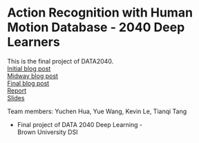 # Action Recognition with Human Motion Database - 2040 Deep Learners
This is the final project of DATA2040.  
[Initial blog post](https://deeplearners-brown.medium.com/action-recognition-from-image-sequences-using-convolution-neural-networks-initial-post-6a4b27ad183d)  
[Midway blog post](https://deeplearners-brown.medium.com/action-recognition-from-image-sequences-using-convolution-neural-networks-midway-post-a7716426aa1e)  
[Final blog post](https://bit.ly/3n1LEiF)  
[Report](https://github.com/YueWangpl/DATA2040/blob/main/final/Final%20Report.pdf)  
[Slides](https://drive.google.com/file/d/15uaUbRsJje5N5fSOLFx3KHwKLnFo9_sO/view?usp=sharing)

Team members: Yuchen Hua, Yue Wang, Kevin Le, Tianqi Tang

- Final project of DATA 2040 Deep Learning -  
Brown University DSI
